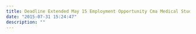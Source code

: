 ```yaml
---
title: Deadline Extended May 15 Employment Opportunity Cma Medical Student Intern
date: "2015-07-31 15:24:47"
description: ""
---
```

